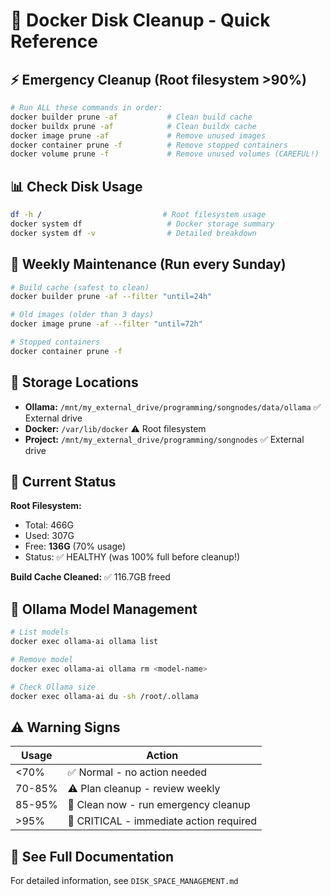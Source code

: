 # 🧹 Docker Disk Cleanup - Quick Reference

## ⚡ Emergency Cleanup (Root filesystem >90%)

```bash
# Run ALL these commands in order:
docker builder prune -af           # Clean build cache
docker buildx prune -af            # Clean buildx cache
docker image prune -af             # Remove unused images
docker container prune -f          # Remove stopped containers
docker volume prune -f             # Remove unused volumes (CAREFUL!)
```

## 📊 Check Disk Usage

```bash
df -h /                           # Root filesystem usage
docker system df                   # Docker storage summary
docker system df -v                # Detailed breakdown
```

## 🔄 Weekly Maintenance (Run every Sunday)

```bash
# Build cache (safest to clean)
docker builder prune -af --filter "until=24h"

# Old images (older than 3 days)
docker image prune -af --filter "until=72h"

# Stopped containers
docker container prune -f
```

## 📍 Storage Locations

- **Ollama:** `/mnt/my_external_drive/programming/songnodes/data/ollama` ✅ External drive
- **Docker:** `/var/lib/docker` ⚠️ Root filesystem
- **Project:** `/mnt/my_external_drive/programming/songnodes` ✅ External drive

## 🎯 Current Status

**Root Filesystem:**
- Total: 466G
- Used: 307G
- Free: **136G** (70% usage)
- Status: ✅ HEALTHY (was 100% full before cleanup!)

**Build Cache Cleaned:** ✅ 116.7GB freed

## 🔧 Ollama Model Management

```bash
# List models
docker exec ollama-ai ollama list

# Remove model
docker exec ollama-ai ollama rm <model-name>

# Check Ollama size
docker exec ollama-ai du -sh /root/.ollama
```

## ⚠️ Warning Signs

| Usage | Action |
|-------|--------|
| <70% | ✅ Normal - no action needed |
| 70-85% | ⚠️ Plan cleanup - review weekly |
| 85-95% | 🔴 Clean now - run emergency cleanup |
| >95% | 🚨 CRITICAL - immediate action required |

## 📝 See Full Documentation

For detailed information, see `DISK_SPACE_MANAGEMENT.md`
